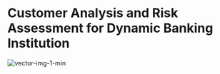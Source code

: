 # Customer Analysis and Risk Assessment for Dynamic Banking Institution
![vector-img-1-min](https://github.com/user-attachments/assets/18d1ec6d-a0dd-44f7-a6c3-293c342b5069)
